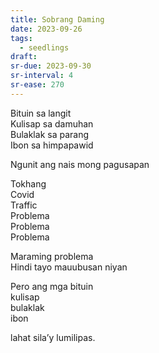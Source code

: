 ```yaml
---
title: Sobrang Daming
date: 2023-09-26
tags:
  - seedlings
draft:
sr-due: 2023-09-30
sr-interval: 4
sr-ease: 270
---
```

Bituin sa langit  
Kulisap sa damuhan  
Bulaklak sa parang  
Ibon sa himpapawid  

Ngunit ang nais mong pagusapan  

Tokhang  
Covid  
Traffic  
Problema  
Problema  
Problema  

Maraming problema  
Hindi tayo mauubusan niyan  

Pero ang mga bituin  
kulisap  
bulaklak  
ibon  

lahat sila’y lumilipas.

